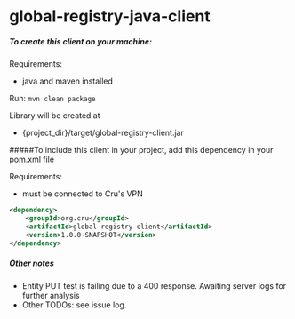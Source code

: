 global-registry-java-client
===========================

##### To create this client on your machine:

Requirements:
 - java and maven installed

Run:
 `mvn clean package`
 
Library will be created at
 - {project_dir}/target/global-registry-client.jar



#####To include this client in your project, add this dependency in your pom.xml file

Requirements:
 - must be connected to Cru's VPN
 
```xml
<dependency>
    <groupId>org.cru</groupId>
    <artifactId>global-registry-client</artifactId>
    <version>1.0.0-SNAPSHOT</version>
</dependency>
```
##### Other notes
 - Entity PUT test is failing due to a 400 response.  Awaiting server logs for further analysis
 - Other TODOs: see issue log.
